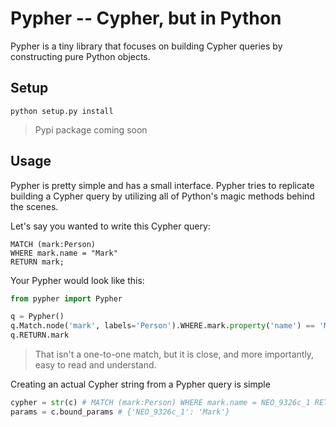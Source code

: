 # Pypher -- Cypher, but in Python

Pypher is a tiny library that focuses on building Cypher queries by constructing pure Python objects.

## Setup

```
python setup.py install
```

> Pypi package coming soon

## Usage

Pypher is pretty simple and has a small interface. Pypher tries to replicate building a Cypher query by utilizing all of Python's magic methods behind the scenes.

Let's say you wanted to write this Cypher query:

```
MATCH (mark:Person)
WHERE mark.name = "Mark"
RETURN mark;
```

Your Pypher would look like this:

```python
from pypher import Pypher

q = Pypher()
q.Match.node('mark', labels='Person').WHERE.mark.property('name') == 'Mark'
q.RETURN.mark
```

> That isn't a one-to-one match, but it is close, and more importantly, easy to read and understand.

Creating an actual Cypher string from a Pypher query is simple

```python
cypher = str(c) # MATCH (mark:Person) WHERE mark.name = NEO_9326c_1 RETURN mark
params = c.bound_params # {'NEO_9326c_1': 'Mark'}
```